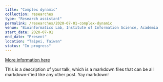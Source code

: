 ```yaml
---
title: "Complex dynamic"
collection: researches
type: "Research assistant"
permalink: /researches/2020-07-01-complex-dynamic
venue: "Bioinformatics Lab, Institute of Information Science, Academia Sinica"
start_date: 2020-07-01
end_date: "Present"
location: "Taipei, Taiwan"
status: "In progress"
---
```



[More information here](https://www.roc-taiwan.org/cayyz_en/post/5636.html)

This is a description of your talk, which is a markdown files that can be all markdown-ified like any other post. Yay markdown!
